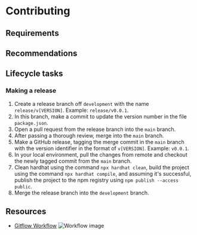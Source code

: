 # Contributing

## Requirements

## Recommendations

## Lifecycle tasks
### Making a release
1. Create a release branch off `development` with the name `release/v[VERSION]`. Example: `release/v0.0.1`.
2. In this branch, make a commit to update the version number in the file `package.json`.
3. Open a pull request from the release branch into the `main` branch.
4. After passing a thorough review, merge into the `main` branch.
5. Make a GitHub release, tagging the merge commit in the `main` branch with the version identifier in the format of `v[VERSION]`. Example: `v0.0.1`.
6. In your local environment, pull the changes from remote and checkout the newly tagged commit from the `main` branch.
7. Clean hardhat using the command `npx hardhat clean`, build the project using the command `npx hardhat compile`, and assuming it's successful, publish the project to the npm registry using `npm publish --access public`.
8. Merge the release branch into the `development` branch.

## Resources
- [Gitflow Workflow](https://www.atlassian.com/git/tutorials/comparing-workflows/gitflow-workflow)
![Workflow image][workflow-img]

[workflow-img]: https://wac-cdn.atlassian.com/dam/jcr:cc0b526e-adb7-4d45-874e-9bcea9898b4a/04%20Hotfix%20branches.svg?cdnVersion=1795